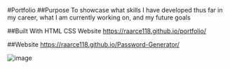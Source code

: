 #Portfolio
##Purpose
To showcase what skills I have developed thus far in my career, what I am currently working on, and my future goals

##Built With
HTML
CSS
Website
https://raarce118.github.io/portfolio/

##Website
https://raarce118.github.io/Password-Generator/


![image](https://user-images.githubusercontent.com/26842079/154625097-376cee8c-f297-46c8-89a2-2197c2e6e3b9.png)
